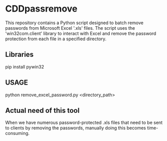 # CDDpassremove
This repository contains a Python script designed to batch remove passwords from Microsoft Excel '.xls' files. The script uses the 'win32com.client' library to interact with Excel and remove the password protection from each file in a specified directory.

## Libraries
pip install pywin32

## USAGE
python remove_excel_password.py <directory_path> <password>

## Actual need of this tool
When we have numerous password-protected .xls files that need to be sent to clients by removing the passwords, manually doing this becomes time-consuming.  
